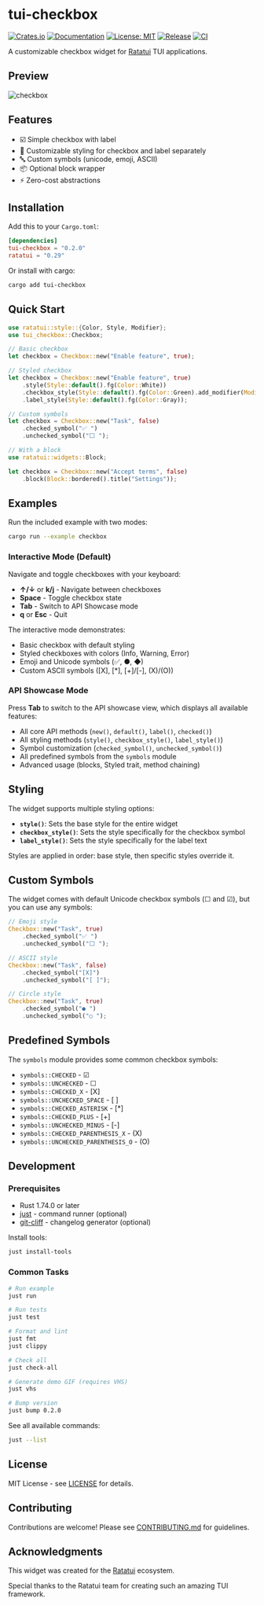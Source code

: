 # tui-checkbox

[![Crates.io](https://img.shields.io/crates/v/tui-checkbox)](https://crates.io/crates/tui-checkbox)
[![Documentation](https://docs.rs/tui-checkbox/badge.svg)](https://docs.rs/tui-checkbox)
[![License: MIT](https://img.shields.io/badge/License-MIT-yellow.svg)](https://opensource.org/licenses/MIT)
[![Release](https://github.com/sorinirimies/tui-checkbox/actions/workflows/release.yml/badge.svg)](https://github.com/sorinirimies/tui-checkbox/actions/workflows/release.yml)
[![CI](https://github.com/sorinirimies/tui-checkbox/actions/workflows/ci.yml/badge.svg)](https://github.com/sorinirimies/tui-checkbox/actions/workflows/ci.yml)

A customizable checkbox widget for [Ratatui](https://github.com/ratatui/ratatui) TUI applications.

## Preview
![checkbox](https://github.com/user-attachments/assets/51e2f5f7-4546-4809-a50a-e754f9ecd866)

## Features

- ☑️ Simple checkbox with label
- 🎨 Customizable styling for checkbox and label separately
- 🔤 Custom symbols (unicode, emoji, ASCII)
- 📦 Optional block wrapper
- ⚡ Zero-cost abstractions

## Installation

Add this to your `Cargo.toml`:

```toml
[dependencies]
tui-checkbox = "0.2.0"
ratatui = "0.29"
```

Or install with cargo:

```bash
cargo add tui-checkbox
```

## Quick Start

```rust
use ratatui::style::{Color, Style, Modifier};
use tui_checkbox::Checkbox;

// Basic checkbox
let checkbox = Checkbox::new("Enable feature", true);

// Styled checkbox
let checkbox = Checkbox::new("Enable feature", true)
    .style(Style::default().fg(Color::White))
    .checkbox_style(Style::default().fg(Color::Green).add_modifier(Modifier::BOLD))
    .label_style(Style::default().fg(Color::Gray));

// Custom symbols
let checkbox = Checkbox::new("Task", false)
    .checked_symbol("✅ ")
    .unchecked_symbol("⬜ ");

// With a block
use ratatui::widgets::Block;

let checkbox = Checkbox::new("Accept terms", false)
    .block(Block::bordered().title("Settings"));
```

## Examples

Run the included example with two modes:

```bash
cargo run --example checkbox
```

### Interactive Mode (Default)

Navigate and toggle checkboxes with your keyboard:
- **↑/↓** or **k/j** - Navigate between checkboxes
- **Space** - Toggle checkbox state
- **Tab** - Switch to API Showcase mode
- **q** or **Esc** - Quit

The interactive mode demonstrates:
- Basic checkbox with default styling
- Styled checkboxes with colors (Info, Warning, Error)
- Emoji and Unicode symbols (✅, ●, ◆)
- Custom ASCII symbols ([X], [*], [+]/[-], (X)/(O))

### API Showcase Mode

Press **Tab** to switch to the API showcase view, which displays all available features:
- All core API methods (`new()`, `default()`, `label()`, `checked()`)
- All styling methods (`style()`, `checkbox_style()`, `label_style()`)
- Symbol customization (`checked_symbol()`, `unchecked_symbol()`)
- All predefined symbols from the `symbols` module
- Advanced usage (blocks, Styled trait, method chaining)

## Styling

The widget supports multiple styling options:

- **`style()`**: Sets the base style for the entire widget
- **`checkbox_style()`**: Sets the style specifically for the checkbox symbol
- **`label_style()`**: Sets the style specifically for the label text

Styles are applied in order: base style, then specific styles override it.

## Custom Symbols

The widget comes with default Unicode checkbox symbols (☐ and ☑), but you can use any symbols:

```rust
// Emoji style
Checkbox::new("Task", true)
    .checked_symbol("✅ ")
    .unchecked_symbol("⬜ ");

// ASCII style
Checkbox::new("Task", false)
    .checked_symbol("[X]")
    .unchecked_symbol("[ ]");

// Circle style
Checkbox::new("Task", true)
    .checked_symbol("● ")
    .unchecked_symbol("○ ");
```

## Predefined Symbols

The `symbols` module provides some common checkbox symbols:

- `symbols::CHECKED` - ☑
- `symbols::UNCHECKED` - ☐
- `symbols::CHECKED_X` - [X]
- `symbols::UNCHECKED_SPACE` - [ ]
- `symbols::CHECKED_ASTERISK` - [*]
- `symbols::CHECKED_PLUS` - [+]
- `symbols::UNCHECKED_MINUS` - [-]
- `symbols::CHECKED_PARENTHESIS_X` - (X)
- `symbols::UNCHECKED_PARENTHESIS_O` - (O)

## Development

### Prerequisites

- Rust 1.74.0 or later
- [just](https://github.com/casey/just) - command runner (optional)
- [git-cliff](https://github.com/orhun/git-cliff) - changelog generator (optional)

Install tools:

```bash
just install-tools
```

### Common Tasks

```bash
# Run example
just run

# Run tests
just test

# Format and lint
just fmt
just clippy

# Check all
just check-all

# Generate demo GIF (requires VHS)
just vhs

# Bump version
just bump 0.2.0
```

See all available commands:

```bash
just --list
```

## License

MIT License - see [LICENSE](LICENSE) for details.

## Contributing

Contributions are welcome! Please see [CONTRIBUTING.md](CONTRIBUTING.md) for guidelines.

## Acknowledgments

This widget was created for the [Ratatui](https://github.com/ratatui/ratatui) ecosystem.

Special thanks to the Ratatui team for creating such an amazing TUI framework.
